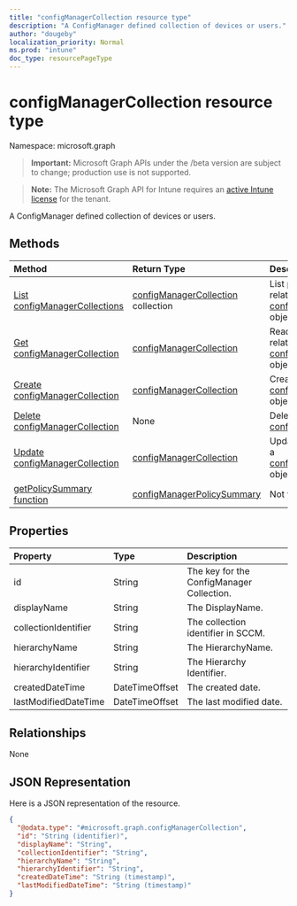 ```yaml
---
title: "configManagerCollection resource type"
description: "A ConfigManager defined collection of devices or users."
author: "dougeby"
localization_priority: Normal
ms.prod: "intune"
doc_type: resourcePageType
---
```


# configManagerCollection resource type

Namespace: microsoft.graph

> **Important:** Microsoft Graph APIs under the /beta version are subject to change; production use is not supported.

> **Note:** The Microsoft Graph API for Intune requires an [active Intune license](https://go.microsoft.com/fwlink/?linkid=839381) for the tenant.

A ConfigManager defined collection of devices or users.

## Methods
|Method|Return Type|Description|
|:---|:---|:---|
|[List configManagerCollections](../api/intune-partnerintegration-configmanagercollection-list.md)|[configManagerCollection](../resources/intune-partnerintegration-configmanagercollection.md) collection|List properties and relationships of the [configManagerCollection](../resources/intune-partnerintegration-configmanagercollection.md) objects.|
|[Get configManagerCollection](../api/intune-partnerintegration-configmanagercollection-get.md)|[configManagerCollection](../resources/intune-partnerintegration-configmanagercollection.md)|Read properties and relationships of the [configManagerCollection](../resources/intune-partnerintegration-configmanagercollection.md) object.|
|[Create configManagerCollection](../api/intune-partnerintegration-configmanagercollection-create.md)|[configManagerCollection](../resources/intune-partnerintegration-configmanagercollection.md)|Create a new [configManagerCollection](../resources/intune-partnerintegration-configmanagercollection.md) object.|
|[Delete configManagerCollection](../api/intune-partnerintegration-configmanagercollection-delete.md)|None|Deletes a [configManagerCollection](../resources/intune-partnerintegration-configmanagercollection.md).|
|[Update configManagerCollection](../api/intune-partnerintegration-configmanagercollection-update.md)|[configManagerCollection](../resources/intune-partnerintegration-configmanagercollection.md)|Update the properties of a [configManagerCollection](../resources/intune-partnerintegration-configmanagercollection.md) object.|
|[getPolicySummary function](../api/intune-partnerintegration-configmanagercollection-getpolicysummary.md)|[configManagerPolicySummary](../resources/intune-partnerintegration-configmanagerpolicysummary.md)|Not yet documented|

## Properties
|Property|Type|Description|
|:---|:---|:---|
|id|String|The key for the ConfigManager Collection.|
|displayName|String|The DisplayName.|
|collectionIdentifier|String|The collection identifier in SCCM.|
|hierarchyName|String|The HierarchyName.|
|hierarchyIdentifier|String|The Hierarchy Identifier.|
|createdDateTime|DateTimeOffset|The created date.|
|lastModifiedDateTime|DateTimeOffset|The last modified date.|

## Relationships
None

## JSON Representation
Here is a JSON representation of the resource.
<!-- {
  "blockType": "resource",
  "keyProperty": "id",
  "@odata.type": "microsoft.graph.configManagerCollection"
}
-->
``` json
{
  "@odata.type": "#microsoft.graph.configManagerCollection",
  "id": "String (identifier)",
  "displayName": "String",
  "collectionIdentifier": "String",
  "hierarchyName": "String",
  "hierarchyIdentifier": "String",
  "createdDateTime": "String (timestamp)",
  "lastModifiedDateTime": "String (timestamp)"
}
```




